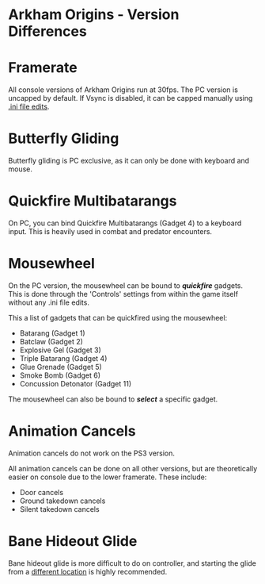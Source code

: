 # Arkham Origins - Version Differences

# Framerate

All console versions of Arkham Origins run at 30fps. The PC version is uncapped by default. If Vsync is disabled, it can be capped manually using [.ini file edits](https://arkhamspeedrunningwiki.github.io/page.html?page=Guides/Origins/FPS).

# Butterfly Gliding

Butterfly gliding is PC exclusive, as it can only be done with keyboard and mouse.

# Quickfire Multibatarangs

On PC, you can bind Quickfire Multibatarangs (Gadget 4) to a keyboard input. This is heavily used in combat and predator encounters.

# Mousewheel

On the PC version, the mousewheel can be bound to ***quickfire*** gadgets. This is done through the 'Controls' settings from within the game itself without any .ini file edits.

This a list of gadgets that can be quickfired using the mousewheel:
- Batarang (Gadget 1)
- Batclaw (Gadget 2)
- Explosive Gel (Gadget 3)
- Triple Batarang (Gadget 4)
- Glue Grenade (Gadget 5)
- Smoke Bomb (Gadget 6)
- Concussion Detonator (Gadget 11)

The mousewheel can also be bound to ***select*** a specific gadget.

# Animation Cancels

Animation cancels do not work on the PS3 version.

All animation cancels can be done on all other versions, but are theoretically easier on console due to the lower framerate.
These include:
- Door cancels
- Ground takedown cancels
- Silent takedown cancels

# Bane Hideout Glide

Bane hideout glide is more difficult to do on controller, and starting the glide from a [different location](https://youtu.be/EohKzumjvzI) is highly recommended.
